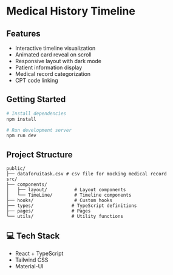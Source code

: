 # Medical History Timeline

## Features

- Interactive timeline visualization
- Animated card reveal on scroll
- Responsive layout with dark mode
- Patient information display
- Medical record categorization
- CPT code linking

## Getting Started

```bash
# Install dependencies
npm install

# Run development server
npm run dev
```

## Project Structure

```
public/
├── dataforuitask.csv # csv file for mocking medical record
src/
├── components/
│   ├── layout/          # Layout components
│   └── TimeLine/        # Timeline components
├── hooks/               # Custom hooks
├── types/              # TypeScript definitions
├── pages/              # Pages
└── utils/              # Utility functions
```

## 💻 Tech Stack

- React + TypeScript
- Tailwind CSS
- Material-UI
